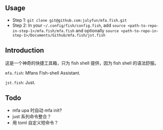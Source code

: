 ## Usage

* Step 1: `git clone git@github.com:julyfun/mfa.fish.git`
* Step 2: In your `~/.config/fish/config.fish`, add `source <path-to-repo-in-step-1>/mfa.fish/mfa.fish` and optionally `source <path-to-repo-in-step-1>/Documents/Github/mfa.fish/jst.fish`

## Introduction

这是一个神奇的快捷工具箱，只为 fish shell 提供，因为 fish shell 的语法舒服。

`mfa.fish`: Mfans Fish-shell Assistant.

`jst.fish`: Just.

## Todo

- mfa upa 时自动 mfa init?
- just 系列命令整合？
- 用 toml 自定义短命令？

